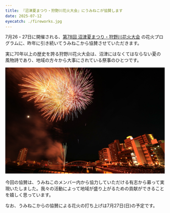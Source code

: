 ```yaml
---
title: 『沼津夏まつり・狩野川花火大会』にうみねこが協賛します
date: 2025-07-12
eyecatch: ./fireworks.jpg
---
```


7月26・27日に開催される、[第78回 沼津夏まつり・狩野川花火大会](https://numazukanko.jp/event/50051) の花火プログラムに、昨年に引き続いてうみねこから協賛させていただきます。

実に70年以上の歴史を誇る狩野川花火大会は、沼津にはなくてはならない夏の風物詩であり、地域の方々から大事にされている祭事のひとつです。

![](./fireworks.jpg)

今回の協賛は、うみねこのメンバー内から協力していただける有志から募って実現いたしました。我々の活動によって地域が盛り上がるための貢献ができることを嬉しく思っています。

なお、うみねこからの協賛による花火の打ち上げは7月27日(日)の予定です。

